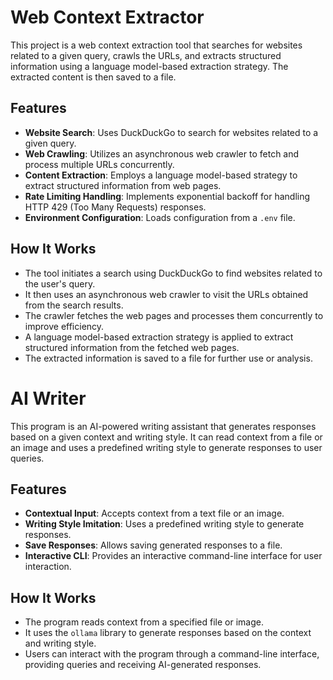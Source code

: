# Web Context Extractor

This project is a web context extraction tool that searches for websites related to a given query, crawls the URLs, and extracts structured information using a language model-based extraction strategy. The extracted content is then saved to a file.

## Features

- **Website Search**: Uses DuckDuckGo to search for websites related to a given query.
- **Web Crawling**: Utilizes an asynchronous web crawler to fetch and process multiple URLs concurrently.
- **Content Extraction**: Employs a language model-based strategy to extract structured information from web pages.
- **Rate Limiting Handling**: Implements exponential backoff for handling HTTP 429 (Too Many Requests) responses.
- **Environment Configuration**: Loads configuration from a `.env` file.

## How It Works

- The tool initiates a search using DuckDuckGo to find websites related to the user's query.
- It then uses an asynchronous web crawler to visit the URLs obtained from the search results.
- The crawler fetches the web pages and processes them concurrently to improve efficiency.
- A language model-based extraction strategy is applied to extract structured information from the fetched web pages.
- The extracted information is saved to a file for further use or analysis.

# AI Writer

This program is an AI-powered writing assistant that generates responses based on a given context and writing style. It can read context from a file or an image and uses a predefined writing style to generate responses to user queries.

## Features

- **Contextual Input**: Accepts context from a text file or an image.
- **Writing Style Imitation**: Uses a predefined writing style to generate responses.
- **Save Responses**: Allows saving generated responses to a file.
- **Interactive CLI**: Provides an interactive command-line interface for user interaction.

## How It Works

- The program reads context from a specified file or image.
- It uses the `ollama` library to generate responses based on the context and writing style.
- Users can interact with the program through a command-line interface, providing queries and receiving AI-generated responses.
